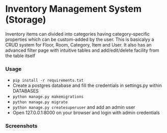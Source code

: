 # Inventory Management System (Storage)

Inventory items can divided into categories having category-specific properties which can be custom-added by the user.
This is basicalyy a CRUD system for Floor, Room, Category, Item and User.
It also has an advanced filter page with intuitive tables and add/edit/delete facility from the table itself

### Usage

- `pip install -r requirements.txt`
- Create a postgres database and fill the credentials in settings.py within DATABASES
- `python manage.py makemigrations`
- `python manage.py migrate`
- `python manage.py createsuperuser` and add an admin user
- Open 127.0.0.1:8000 on your browser and login with admin credentials

### Screenshots





